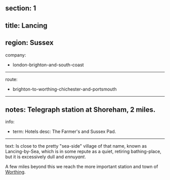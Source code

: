 section: 1
----
title: Lancing
----
region: Sussex
----
company:
- london-brighton-and-south-coast
----
route:
- brighton-to-worthing-chichester-and-portsmouth
----
notes: Telegraph station at Shoreham, 2 miles.
----
info:
- term: Hotels
  desc: The Farmer's and Sussex Pad.
----
text: Is close to the pretty "sea-side" village of that name, known as Lancing-by-Sea, which is in some repute as a quiet, retiring bathing-place, but it is excessively dull and *ennuyant*.

A few miles beyond this we reach the more important station and town of [Worthing](/stations/worthing).
